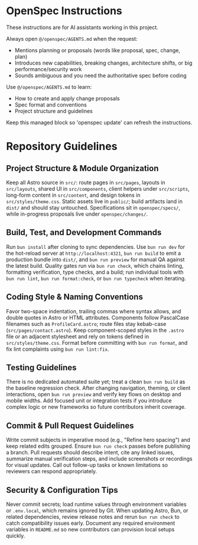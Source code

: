 <!-- OPENSPEC:START -->

# OpenSpec Instructions

These instructions are for AI assistants working in this project.

Always open `@/openspec/AGENTS.md` when the request:

- Mentions planning or proposals (words like proposal, spec, change, plan)
- Introduces new capabilities, breaking changes, architecture shifts, or big performance/security work
- Sounds ambiguous and you need the authoritative spec before coding

Use `@/openspec/AGENTS.md` to learn:

- How to create and apply change proposals
- Spec format and conventions
- Project structure and guidelines

Keep this managed block so 'openspec update' can refresh the instructions.

<!-- OPENSPEC:END -->

# Repository Guidelines

## Project Structure & Module Organization

Keep all Astro source in `src/`: route pages in `src/pages`, layouts in `src/layouts`, shared UI in `src/components`, client helpers under `src/scripts`, long-form content in `src/content`, and design tokens in `src/styles/theme.css`. Static assets live in `public/`; build artifacts land in `dist/` and should stay untouched. Specifications sit in `openspec/specs/`, while in-progress proposals live under `openspec/changes/`.

## Build, Test, and Development Commands

Run `bun install` after cloning to sync dependencies. Use `bun run dev` for the hot-reload server at `http://localhost:4321`, `bun run build` to emit a production bundle into `dist/`, and `bun run preview` for manual QA against the latest build. Quality gates run via `bun run check`, which chains linting, formatting verification, type checks, and a build; run individual tools with `bun run lint`, `bun run format:check`, or `bun run typecheck` when iterating.

## Coding Style & Naming Conventions

Favor two-space indentation, trailing commas where syntax allows, and double quotes in Astro or HTML attributes. Components follow PascalCase filenames such as `ProfileCard.astro`; route files stay kebab-case (`src/pages/contact.astro`). Keep component-scoped styles in the `.astro` file or an adjacent stylesheet and rely on tokens defined in `src/styles/theme.css`. Format before committing with `bun run format`, and fix lint complaints using `bun run lint:fix`.

## Testing Guidelines

There is no dedicated automated suite yet; treat a clean `bun run build` as the baseline regression check. After changing navigation, theming, or client interactions, open `bun run preview` and verify key flows on desktop and mobile widths. Add focused unit or integration tests if you introduce complex logic or new frameworks so future contributors inherit coverage.

## Commit & Pull Request Guidelines

Write commit subjects in imperative mood (e.g., "Refine hero spacing") and keep related edits grouped. Ensure `bun run check` passes before publishing a branch. Pull requests should describe intent, cite any linked issues, summarize manual verification steps, and include screenshots or recordings for visual updates. Call out follow-up tasks or known limitations so reviewers can respond appropriately.

## Security & Configuration Tips

Never commit secrets; load runtime values through environment variables or `.env.local`, which remains ignored by Git. When updating Astro, Bun, or related dependencies, review release notes and rerun `bun run check` to catch compatibility issues early. Document any required environment variables in `README.md` so new contributors can provision local setups quickly.
